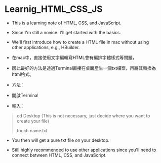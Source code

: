 # Learnig_HTML_CSS_JS
* This is a learning note of HTML, CSS, and JavaScript. 
* Since I'm still a novice. I'll get started with the basics.
* We'll first introduce how to create a HTML file in mac without using other applications, e.g., HBuilder.
* 在mac中，直接使用文字編輯寫HTML會有編排字體樣式等問題，
* 因此最好的方法是透過Terminal直接在桌面產生一個txt檔案，再將其轉換為html格式。

* 方法：
* 開啟Terminal
* 輸入：
> cd Desktop (This is not necessary, just decide where you want to create your file)
> 
> touch name.txt

* You then will get a pure txt file on your desktop.

* Still highly recommended to use other applications since you'll need to connect between HTML, CSS, and JavaScript.
